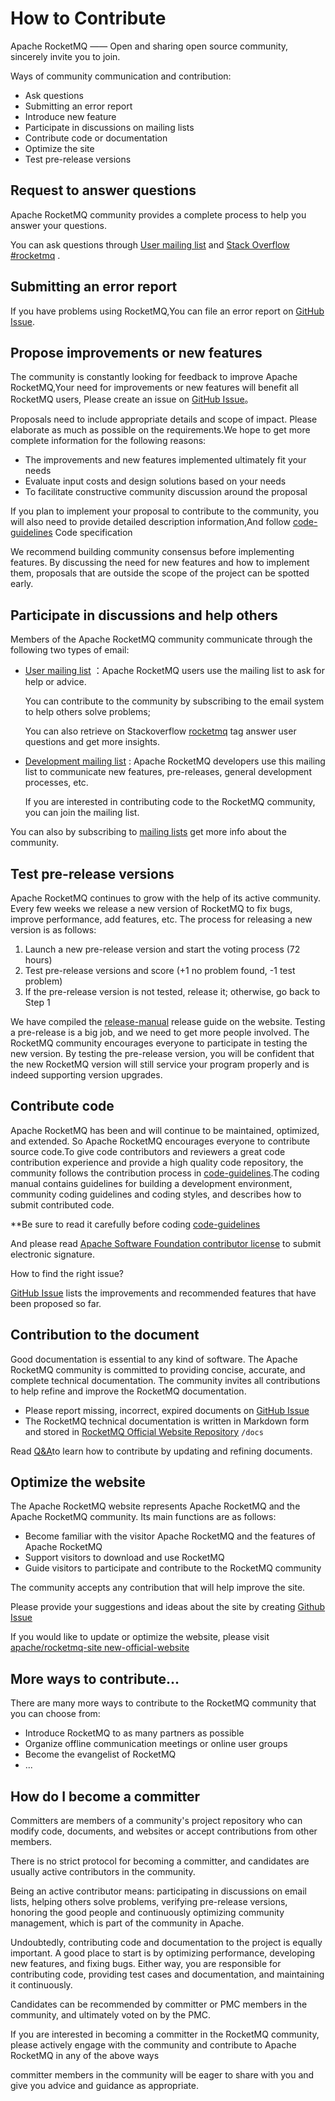 # How to Contribute

Apache RocketMQ —— Open and sharing open source community, sincerely invite you to join.

Ways of community communication and contribution:

- Ask questions
- Submitting an error report
- Introduce new feature
- Participate in discussions on mailing lists
- Contribute code or documentation
- Optimize the site
- Test pre-release versions


## Request to answer questions

Apache RocketMQ community provides a complete process to help you answer your questions.

You can ask questions through [User mailing list](mailto:users@rocketmq.apache.org) and [Stack Overflow #rocketmq](https://stackoverflow.com/questions/tagged/rocketmq) .

## Submitting an error report

If you have problems using RocketMQ,You can file an error report on  [GitHub Issue](https://github.com/apache/rocketmq/issues).

## Propose improvements or new features

The community is constantly looking for feedback to improve Apache RocketMQ,Your need for improvements or new features will benefit all RocketMQ users, Please create an issue on [GitHub Issue](https://github.com/apache/rocketmq/issues)。

Proposals need to include appropriate details and scope of impact. Please elaborate as much as possible on the requirements.We hope to get more complete information for the following reasons:

* The improvements and new features implemented ultimately fit your needs
* Evaluate input costs and design solutions based on your needs
* To facilitate constructive community discussion around the proposal

If you plan to implement your proposal to contribute to the community, you will also need to provide detailed description information,And follow [code-guidelines](./02code-guidelines) Code specification

We recommend building community consensus before implementing features. By discussing the need for new features and how to implement them, proposals that are outside the scope of the project can be spotted early.

## Participate in discussions and help others

Members of the Apache RocketMQ community communicate through the following two types of email:

* [User mailing list](mailto:users@rocketmq.apache.org) ：Apache RocketMQ users use the mailing list to ask for help or advice.

  You can contribute to the community by subscribing to the email system to help others solve problems;

  You can also retrieve on Stackoverflow [rocketmq](https://stackoverflow.com/questions/tagged/rocketmq) tag answer user questions and get more insights.

* [Development mailing list](mailto:dev@rocketmq.apache.org) : Apache RocketMQ developers use this mailing list to communicate new features, pre-releases, general development processes, etc.

  If you are interested in contributing code to the RocketMQ community, you can join the mailing list.


You can also by subscribing to  [mailing lists](/contact) get more info about the community.


## Test pre-release versions

Apache RocketMQ continues to grow with the help of its active community. Every few weeks we release a new version of RocketMQ to fix bugs, improve performance, add features, etc. The process for releasing a new version is as follows:

1. Launch a new pre-release version and start the voting process (72 hours)
2. Test pre-release versions and score (+1 no problem found, -1 test problem)
3. If the pre-release version is not tested, release it; otherwise, go back to Step 1

We have compiled the [release-manual](./04release-manual) release guide on the website.
Testing a pre-release is a big job, and we need to get more people involved. The RocketMQ community encourages everyone to participate in testing the new version. By testing the pre-release version, you will be confident that the new RocketMQ version will still service your program properly and is indeed supporting version upgrades.

## Contribute code

Apache RocketMQ has been and will continue to be maintained, optimized, and extended.
So Apache RocketMQ encourages everyone to contribute source code.To give code contributors and reviewers a great code contribution experience and provide a high quality code repository, the community follows the contribution process in [code-guidelines](./02code-guidelines).The coding manual contains guidelines for building a development environment, community coding guidelines and coding styles, and describes how to submit contributed code.


**Be sure to read it carefully before coding [code-guidelines](./02code-guidelines)

And please read [Apache Software Foundation contributor license](https://www.apache.org/licenses/contributor-agreements.html) to submit electronic signature.

How to find the right issue?

[GitHub Issue](https://github.com/apache/rocketmq/issues) lists the improvements and recommended features that have been proposed so far.


## Contribution to the document

Good documentation is essential to any kind of software. The Apache RocketMQ community is committed to providing concise, accurate, and complete technical documentation. The community invites all contributions to help refine and improve the RocketMQ documentation.

* Please report missing, incorrect, expired documents on [GitHub Issue](https://github.com/apache/rocketmq/issues)
* The RocketMQ technical documentation is written in Markdown form and stored in [RocketMQ Official Website Repository](https://github.com/apache/rocketmq-site/tree/new-official-website/) ```/docs```

Read [Q&A](https://github.com/apache/rocketmq-site/tree/new-official-website)to learn how to contribute by updating and refining documents.

## Optimize the website

The Apache RocketMQ website represents Apache RocketMQ and the Apache RocketMQ community. Its main functions are as follows:

* Become familiar with the visitor Apache RocketMQ and the features of Apache RocketMQ
* Support visitors to download and use RocketMQ
* Guide visitors to participate and contribute to the RocketMQ community

The community accepts any contribution that will help improve the site.

Please provide your suggestions and ideas about the site by creating [Github Issue](https://github.com/apache/rocketmq-site/issues)

If you would like to update or optimize the website, please visit [apache/rocketmq-site new-official-website](https://github.com/apache/rocketmq-site/tree/new-official-website#qa。)

## More ways to contribute...

There are many more ways to contribute to the RocketMQ community that you can choose from:

* Introduce RocketMQ to as many partners as possible
* Organize offline communication meetings or online user groups
* Become the evangelist of RocketMQ
* ...

## How do I become a committer

Committers are members of a community's project repository who can modify code, documents, and websites or accept contributions from other members.

There is no strict protocol for becoming a committer, and candidates are usually active contributors in the community.

Being an active contributor means: participating in discussions on email lists, helping others solve problems, verifying pre-release versions, honoring the good people and continuously optimizing community management, which is part of the community in Apache.

Undoubtedly, contributing code and documentation to the project is equally important. A good place to start is by optimizing performance, developing new features, and fixing bugs. Either way, you are responsible for contributing code, providing test cases and documentation, and maintaining it continuously.

Candidates can be recommended by committer or PMC members in the community, and ultimately voted on by the PMC.

If you are interested in becoming a committer in the RocketMQ community, please actively engage with the community and contribute to Apache RocketMQ in any of the above ways

committer members in the community will be eager to share with you and give you advice and guidance as appropriate.